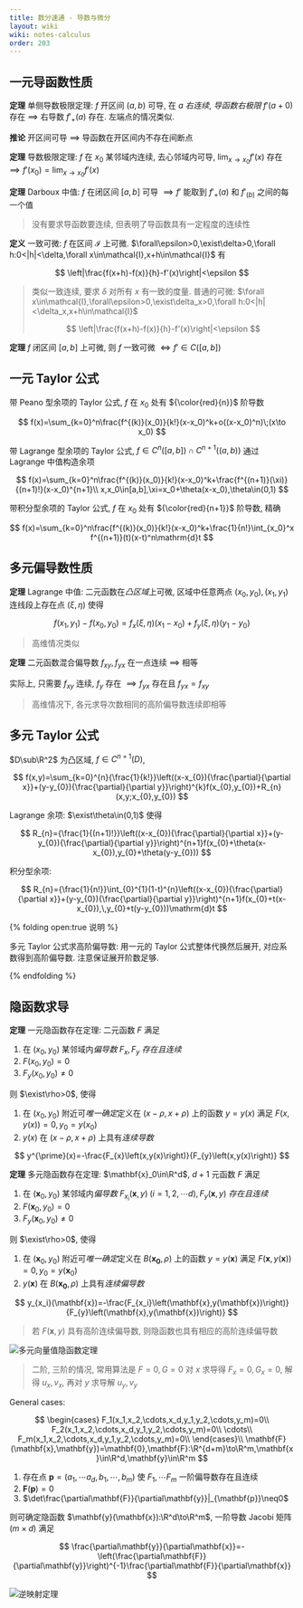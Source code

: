 ```yaml
---
title: 数分速通 - 导数与微分
layout: wiki
wiki: notes-calculus
order: 203
---
```


## 一元导函数性质

**定理** 单侧导数极限定理: $f$ 开区间 $(a,b)$ 可导, 在 $a$ _右连续_, _导函数右极限_ $f'(a+0)$ 存在 $\implies$ 右导数 $f'_+(a)$ 存在. 左端点的情况类似.

**推论** 开区间可导 $\implies$ 导函数在开区间内不存在间断点

**定理** 导数极限定理: $f$ 在 $x_0$ 某邻域内连续, 去心邻域内可导, $\lim_{x\to x_0}f'(x)$ 存在 $\implies f'(x_0)=\lim_{x\to x_0}f'(x)$

**定理** Darboux 中值: $f$ 在闭区间 $[a,b]$ 可导 $\implies f'$ 能取到 $f'_+(a)$ 和 $f'_(b)$ 之间的每一个值

> 没有要求导函数要连续, 但表明了导函数具有一定程度的连续性

**定义** 一致可微: $f$ 在区间 $\mathcal{I}$ 上可微. $\forall\epsilon>0,\exist\delta>0,\forall h:0<|h|<\delta,\forall x\in\mathcal{I},x+h\in\mathcal{I}$ 有

$$
\left|\frac{f(x+h)-f(x)}{h}-f'(x)\right|<\epsilon
$$

> 类似一致连续, 要求 $\delta$ 对所有 $x$ 有一致的度量. 普通的可微: $\forall x\in\mathcal{I},\forall\epsilon>0,\exist\delta_x>0,\forall h:0<|h|<\delta_x,x+h\in\mathcal{I}$
>
> $$
> \left|\frac{f(x+h)-f(x)}{h}-f'(x)\right|<\epsilon
> $$

**定理** $f$ 闭区间 $[a,b]$ 上可微, 则 $f$ 一致可微 $\iff f'\in C([a,b])$

## 一元 Taylor 公式

带 Peano 型余项的 Taylor 公式, $f$ 在 $x_0$ 处有 ${\color{red}{n}}$ 阶导数

$$
f(x)=\sum_{k=0}^n\frac{f^{(k)}(x_0)}{k!}(x-x_0)^k+o((x-x_0)^n)\;(x\to x_0)
$$

带 Lagrange 型余项的 Taylor 公式, $f\in C^n([a,b])\cap C^{n+1}((a,b))$ 通过 Lagrange 中值构造余项

$$
f(x)=\sum_{k=0}^n\frac{f^{(k)}(x_0)}{k!}(x-x_0)^k+\frac{f^{(n+1)}(\xi)}{(n+1)!}(x-x_0)^{n+1}\\
x,x_0\in[a,b],\xi=x_0+\theta(x-x_0),\theta\in(0,1)
$$

带积分型余项的 Taylor 公式, $f$ 在 $x_0$ 处有 ${\color{red}{n+1}}$ 阶导数, 精确

$$
f(x)=\sum_{k=0}^n\frac{f^{(k)}(x_0)}{k!}(x-x_0)^k+\frac{1}{n!}\int_{x_0}^x f^{(n+1)}(t)(x-t)^n\mathrm{d}t
$$

## 多元偏导数性质

**定理** Lagrange 中值: 二元函数在*凸区域*上可微, 区域中任意两点 $(x_0,y_0),(x_1,y_1)$ 连线段上存在点 $(\xi,\eta)$ 使得

$$
f(x_1,y_1)-f(x_0,y_0)=f_x(\xi,\eta)(x_1-x_0)+f_y(\xi,\eta)(y_1-y_0)
$$

> 高维情况类似

**定理** 二元函数混合偏导数 $f_{xy},f_{yx}$ 在一点连续 $\implies$ 相等

实际上, 只需要 $f_{xy}$ 连续, $f_y$ 存在 $\implies f_{yx}$ 存在且 $f_{yx}=f_{xy}$

> 高维情况下, 各元求导次数相同的高阶偏导数连续即相等

## 多元 Taylor 公式

$D\sub\R^2$ 为凸区域, $f\in C^{n+1}(D)$,

$$
f(x,y)=\sum_{k=0}^{n}{\frac{1}{k!}}\left((x-x_{0}){\frac{\partial}{\partial x}}+(y-y_{0}){\frac{\partial}{\partial y}}\right)^{k}f(x_{0},y_{0})+R_{n}(x,y;x_{0},y_{0})
$$

Lagrange 余项: $\exist\theta\in(0,1)$ 使得

$$
R_{n}={\frac{1}{(n+1)!}}\left((x-x_{0}){\frac{\partial}{\partial x}}+(y-y_{0}){\frac{\partial}{\partial y}}\right)^{n+1}f(x_{0}+\theta(x-x_{0}),y_{0}+\theta(y-y_{0}))
$$

积分型余项:

$$
R_{n}={\frac{1}{n!}}\int_{0}^{1}(1-t)^{n}\left((x-x_{0}){\frac{\partial}{\partial x}}+(y-y_{0}){\frac{\partial}{\partial y}}\right)^{n+1}f(x_{0}+t(x-x_{0}),\,y_{0}+t(y-y_{0}))\mathrm{d}t
$$

{% folding open:true 说明 %}

多元 Taylor 公式求高阶偏导数: 用一元的 Taylor 公式整体代换然后展开, 对应系数得到高阶偏导数. 注意保证展开阶数足够.

{% endfolding %}

## 隐函数求导

**定理** 一元隐函数存在定理: 二元函数 $F$ 满足

1. 在 $(x_0,y_0)$ 某邻域内*偏导数* $F_x,F_y$ _存在且连续_
2. $F(x_0,y_0)=0$
3. $F_y(x_0,y_0)\neq0$

则 $\exist\rho>0$, 使得

1. 在 $(x_0,y_0)$ 附近可*唯一确定*定义在 $(x-\rho,x+\rho)$ 上的函数 $y=y(x)$ 满足 $F(x,y(x))=0,y_0=y(x_0)$
2. $y(x)$ 在 $(x-\rho,x+\rho)$ 上具有*连续导数*

$$
y^{\prime}(x)=-\frac{F_{x}\left(x,y(x)\right)}{F_{y}\left(x,y(x)\right)}
$$

**定理** 多元隐函数存在定理: $\mathbf{x}_0\in\R^d$, $d+1$ 元函数 $F$ 满足

1. 在 $(\mathbf{x}_0,y_0)$ 某邻域内*偏导数* $F_{x_i}(\mathbf{x},y)\;(i=1,2,\cdots d),F_y(\mathbf{x},y)$ _存在且连续_
2. $F(\mathbf{x}_0,y_0)=0$
3. $F_y(\mathbf{x}_0,y_0)\neq0$

则 $\exist\rho>0$, 使得

1. 在 $(\mathbf{x}_0,y_0)$ 附近可*唯一确定*定义在 $B(\mathbf{x_0},\rho)$ 上的函数 $y=y(\mathbf{x})$ 满足 $F(\mathbf{x},y(\mathbf{x}))=0,y_0=y(\mathbf{x}_0)$
2. $y(\mathbf{x})$ 在 $B(\mathbf{x_0},\rho)$ 上具有*连续偏导数*

$$
y_{x_i}(\mathbf{x})=-\frac{F_{x_i}\left(\mathbf{x},y(\mathbf{x})\right)}{F_{y}\left(\mathbf{x},y(\mathbf{x})\right)}
$$

> 若 $F(\mathbf{x},y)$ 具有高阶连续偏导数, 则隐函数也具有相应的高阶连续偏导数

![多元向量值隐函数定理](https://cdn.duanyll.com/img/20230209164424.png)

> 二阶, 三阶的情况, 常用算法是 $F=0,G=0$ 对 $x$ 求导得 $F_x=0,G_x=0$, 解得 $u_x,v_x$, 再对 $y$ 求导解 $u_y,v_y$

General cases:

$$
\begin{cases}
    F_1(x_1,x_2,\cdots,x_d,y_1,y_2,\cdots,y_m)=0\\
    F_2(x_1,x_2,\cdots,x_d,y_1,y_2,\cdots,y_m)=0\\
    \cdots\\
    F_m(x_1,x_2,\cdots,x_d,y_1,y_2,\cdots,y_m)=0\\
\end{cases}\\
\mathbf{F}(\mathbf{x},\mathbf{y})=\mathbf{0},\mathbf{F}:\R^{d+m}\to\R^m,\mathbf{x}\in\R^d,\mathbf{y}\in\R^m
$$

1. 存在点 $\mathbf{p}=(a_1,\cdots a_d,b_1,\cdots,b_m)$ 使 $F_1,\cdots F_m$ 一阶偏导数存在且连续
2. $\mathbf{F}(\mathbf{p})=0$
3. $\det\frac{\partial\mathbf{F}}{\partial\mathbf{y}}|_{\mathbf{p}}\neq0$

则可确定隐函数 $\mathbf{y}(\mathbf{x}):\R^d\to\R^m$, 一阶导数 Jacobi 矩阵 ($m\times d$) 满足

$$
\frac{\partial\mathbf{y}}{\partial\mathbf{x}}=-\left(\frac{\partial\mathbf{F}}{\partial\mathbf{y}}\right)^{-1}\frac{\partial\mathbf{F}}{\partial\mathbf{x}}
$$

![逆映射定理](https://cdn.duanyll.com/img/20230209170544.png)
